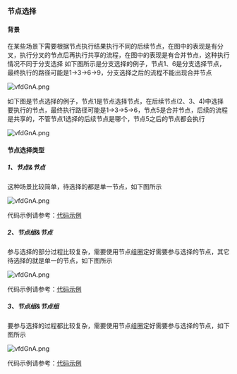 ### 节点选择
#### 背景
在某些场景下需要根据节点执行结果执行不同的后续节点，在图中的表现是有分叉，执行分叉的节点后再执行共享的流程，在图中的表现是有合并节点，这种执行情况不同于分支选择
如下图所示是分支选择的例子，节点1、6是分支选择节点，最终执行的路径可能是1->3->6->9，分支选择之后的流程不能出现合并节点

![vfdGnA.png](https://s1.ax1x.com/2023/04/13/ppvx41K.png)

如下图是节点选择的例子，节点1是节点选择节点，在后续节点(2、3、4)中选择要执行的节点，最终执行路径可能是1->3->5->6，节点5是合并节点，后续的流程是共享的，不管节点1选择的后续节点是哪个，节点5之后的节点都会执行

![vfdGnA.png](https://s1.ax1x.com/2023/04/13/ppvvPKg.png)

#### 节点选择类型
##### 1、节点&节点
这种场景比较简单，待选择的都是单一节点，如下图所示

![vfdGnA.png](https://s1.ax1x.com/2023/04/13/ppvzC7j.png)

代码示例请参考：[代码示例](../taskflow-example/src/main/java/org/taskflow/example/choose/op/op_op)
##### 2、节点组&节点

参与选择的部分过程比较复杂，需要使用节点组圈定好需要参与选择的节点，其它待选择的就是单一的节点，如下图所示

![vfdGnA.png](https://s1.ax1x.com/2023/04/13/ppvzuB4.png)

代码示例请参考：[代码示例](../taskflow-example/src/main/java/org/taskflow/example/choose/op/group_op)
##### 3、节点组&节点组

要参与选择的过程都比较复杂，需要使用节点组圈定好需要参与选择的节点，如下图所示

![vfdGnA.png](https://s1.ax1x.com/2023/04/13/ppvzNuD.png)

代码示例请参考：[代码示例](../taskflow-example/src/main/java/org/taskflow/example/choose/op/group_group)